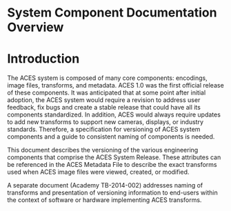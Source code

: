 System Component Documentation Overview 
===

# Introduction
The ACES system is composed of many core components: encodings, image files, transforms, and metadata. ACES 1.0 was the first official release of these components. It was anticipated that at some point after initial adoption, the ACES system would require a revision to address user feedback, fix bugs and create a stable release that could have all its components standardized. In addition, ACES would always require updates to add new transforms to support new cameras, displays, or industry standards. Therefore, a specification for versioning of ACES system components and a guide to consistent naming of components is needed.

This document describes the versioning of the various engineering components that comprise the ACES System Release. These attributes can be referenced in the ACES Metadata File to describe the exact transforms used when ACES image files were viewed, created, or modified.

A separate document (Academy TB-2014-002) addresses naming of transforms and presentation of versioning information to end-users within the context of software or hardware implementing ACES transforms.
